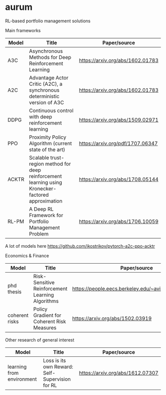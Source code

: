 # aurum
 RL-based portfolio management solutions


Main frameworks

| Model  | Title | Paper/source       |
| ------ | ----- | ------------------ |
| A3C  | Asynchronous Methods for Deep Reinforcement Learning  | https://arxiv.org/abs/1602.01783  |
| A2C  | Advantage Actor Critic (A2C), a synchronous deterministic version of A3C  |  https://arxiv.org/abs/1602.01783 |
| DDPG  | Continuous control with deep reinforcement learning  | https://arxiv.org/abs/1509.02971  |
| PPO  | Proximity Policy Algorithm (current state of the art)  | https://arxiv.org/pdf/1707.06347  |
| ACKTR | Scalable trust-region method for deep reinforcement learning using Kronecker-factored approximation| https://arxiv.org/abs/1708.05144 |
| RL-PM| A Deep RL Framework for Portfolio Management Problem  | https://arxiv.org/abs/1706.10059  |

A lot of models here https://github.com/ikostrikov/pytorch-a2c-ppo-acktr

Economics & Finance

| Model  | Title | Paper/source       |
| ------ | ----- | ------------------ |
| phd thesis      | Risk-Sensitive Reinforcement Learning Algorithms | https://people.eecs.berkeley.edu/~avivt/phd_thesis.pdf  |
| coherent risks  | Policy Gradient for Coherent Risk Measures       | https://arxiv.org/abs/1502.03919  |


Other research of general interest

| Model  | Title | Paper/source       |
| ------ | ----- | ------------------ |
| learning from environment  | Loss is its own Reward: Self-Supervision for RL | https://arxiv.org/abs/1612.07307|
